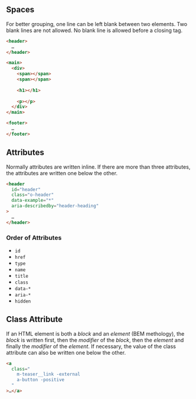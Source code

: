 ## Spaces

For better grouping, one line can be left blank between two elements. Two blank lines are not allowed. No blank line is allowed before a closing tag.

```html
<header>
  …
</header>

<main>
  <div>
    <span></span>
    <span></span>
    
    <h1></h1>
    
    <p></p>
  </div>
</main>

<footer>
  …
</footer>
```

## Attributes

Normally attributes are written inline. If there are more than three attributes, the attributes are written one below the other.

```html
<header
  id="header"
  class="o-header"
  data-example="*"
  aria-describedby="header-heading"
>
  …
</header>
```

### Order of Attributes
- `id`
- `href`
- `type`
- `name`
- `title`
- `class`
- `data-*`
- `aria-*`
- `hidden`


## Class Attribute

If an HTML element is both a *block* and an *element* (BEM methology), the *block* is written first, then the *modifier* of the *block*, then the *element* and finally the *modifier* of the *element*. If necessary, the value of the class attribute can also be written one below the other.

```html
<a 
  class="
    m-teaser__link -external 
    a-button -positive
  "
>…</a>
```
